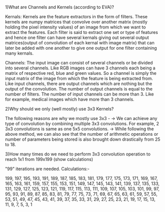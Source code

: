 
1)What are Channels and Kernels (according to EVA)?

Kernals:
Kernels are the feature extractors in the form of filters. These kernels are numpy matrices that convolve over another matrix (mostly holding the pixel intensity values) of an image from which we want to extract the features. Each filter is said to extract one set or type of features and hence one filter can have several kernals giving out several output matrices(output of convolution of each kernal with image matrix) that can later be added with one another to give one output for one filter containing many kernals. 

Channels:
The input image can consist of several channels or be divided into several channels. Like RGB images can have 3 channels each being a matrix of respective red, blue and green values. So a channel is simply the input matrix of the image from which the feature is being extracted from. Like input channels, there are output channels which are nothing but the output of the convolution. The number of output channels is equal to the number of filters. 
The number of input channels can be more than 3. Like for example, medical images which have more than 3 channels.

2)Why should we only (well mostly) use 3x3 Kernels?

The following reasons are why we mostly use 3x3 -
-> We can achieve any type of convolution by combining multiple 3x3 convolutions. For example, 2 3x3 convolutions is same as one 5x5 convolutions. 
-> While following the above method, we can also see that the number of arithmetic operations or number of parameters being stored is also brought down drastically from 25 to 18. 

3)How many times do we need to perform 3x3 convolution operation to reach 1x1 from 199x199 (show calculations)

"99" iterations are needed. Calculations:-

199, 197, 195, 193, 191, 
189, 187, 185, 183, 181, 
179, 177, 175, 173, 171, 
169, 167, 165, 163, 161, 
159, 157, 155, 153, 151, 
149, 147, 145, 143, 141, 
139, 137, 135, 133, 131, 
129, 127, 125, 123, 121, 
119, 117, 115, 113, 111, 
109, 107, 105, 103, 101,
99, 97, 95, 93, 91,
89, 87, 85, 83, 81,
79, 77, 75, 73, 71,
69, 67, 65, 63, 61,
59, 57, 55, 53, 51, 
49, 47, 45, 43, 41,
39, 37, 35, 33, 31,
29, 27, 25, 23, 21,
19, 17, 15, 13, 11,
9, 7, 5, 3, 1
